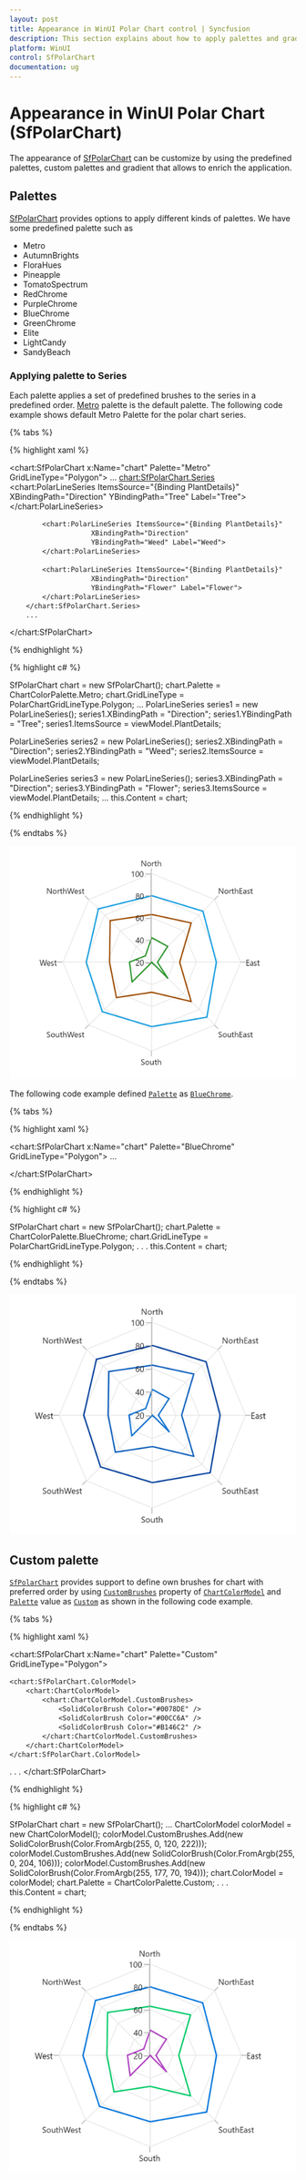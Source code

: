 ```yaml
---
layout: post
title: Appearance in WinUI Polar Chart control | Syncfusion
description: This section explains about how to apply palettes and gradient in the Syncfusion WinUI Funnel Chart (SfPolarChart) control
platform: WinUI
control: SfPolarChart
documentation: ug
---
```


# Appearance in WinUI Polar Chart (SfPolarChart)

The appearance of [SfPolarChart]() can be customize by using the predefined palettes, custom palettes and gradient that allows to enrich the application.

## Palettes

[SfPolarChart]() provides options to apply different kinds of palettes. We have some predefined palette such as

* Metro
* AutumnBrights
* FloraHues
* Pineapple
* TomatoSpectrum
* RedChrome
* PurpleChrome
* BlueChrome
* GreenChrome
* Elite
* LightCandy
* SandyBeach

### Applying palette to Series

Each palette applies a set of predefined brushes to the series in a predefined order. [Metro]() palette is the default palette. The following code example shows default Metro Palette for the polar chart series.

{% tabs %}

{% highlight xaml %}

<chart:SfPolarChart x:Name="chart"
                    Palette="Metro"
                    GridLineType="Polygon">
        ...
        <chart:SfPolarChart.Series>
            <chart:PolarLineSeries ItemsSource="{Binding PlantDetails}" 
                        XBindingPath="Direction"
                        YBindingPath="Tree" Label="Tree">
            </chart:PolarLineSeries>

            <chart:PolarLineSeries ItemsSource="{Binding PlantDetails}" 
                        XBindingPath="Direction"
                        YBindingPath="Weed" Label="Weed">
            </chart:PolarLineSeries>

            <chart:PolarLineSeries ItemsSource="{Binding PlantDetails}" 
                        XBindingPath="Direction"
                        YBindingPath="Flower" Label="Flower">
            </chart:PolarLineSeries>
        </chart:SfPolarChart.Series>
        ...
</chart:SfPolarChart>

{% endhighlight %}

{% highlight c# %}

SfPolarChart chart = new SfPolarChart();
chart.Palette = ChartColorPalette.Metro;
chart.GridLineType = PolarChartGridLineType.Polygon;
...
PolarLineSeries series1 = new PolarLineSeries();
series1.XBindingPath = "Direction";
series1.YBindingPath = "Tree";
series1.ItemsSource = viewModel.PlantDetails;

PolarLineSeries series2 = new PolarLineSeries();
series2.XBindingPath = "Direction";
series2.YBindingPath = "Weed";
series2.ItemsSource = viewModel.PlantDetails;

PolarLineSeries series3 = new PolarLineSeries();
series3.XBindingPath = "Direction";
series3.YBindingPath = "Flower";
series3.ItemsSource = viewModel.PlantDetails;
...
this.Content = chart;

{% endhighlight %}

{% endtabs %}

![Predefined palette in WinUI Polar Chart](Appearance_images/WinUI_PolarChart_default_metro_palette.png)

The following code example defined [`Palette`]() as [`BlueChrome`]().

{% tabs %}

{% highlight xaml %}

<chart:SfPolarChart x:Name="chart" 
                Palette="BlueChrome"
                GridLineType="Polygon">
                ...

</chart:SfPolarChart>

{% endhighlight %}

{% highlight c# %}

SfPolarChart chart = new SfPolarChart();
chart.Palette = ChartColorPalette.BlueChrome;
chart.GridLineType = PolarChartGridLineType.Polygon;
. . .
this.Content = chart;

{% endhighlight %}

{% endtabs %}

![Palette support in WinUI Polar Chart](Appearance_images/WinUI_PolarChart_BlueChrome.png)

## Custom palette

[`SfPolarChart`]() provides support to define own brushes for chart with preferred order by using [`CustomBrushes`]() property of [`ChartColorModel`]() and [`Palette`]() value as [`Custom`]() as shown in the following code example.

{% tabs %}

{% highlight xaml %}

<chart:SfPolarChart x:Name="chart" 
                Palette="Custom"
                GridLineType="Polygon">

    <chart:SfPolarChart.ColorModel>
        <chart:ChartColorModel>
            <chart:ChartColorModel.CustomBrushes>
                <SolidColorBrush Color="#0078DE" />
                <SolidColorBrush Color="#00CC6A" />
                <SolidColorBrush Color="#B146C2" />
            </chart:ChartColorModel.CustomBrushes>
        </chart:ChartColorModel>
    </chart:SfPolarChart.ColorModel>
. . .
</chart:SfPolarChart>

{% endhighlight %}

{% highlight c# %}

SfPolarChart chart = new SfPolarChart();
...
ChartColorModel colorModel = new ChartColorModel();
colorModel.CustomBrushes.Add(new SolidColorBrush(Color.FromArgb(255, 0, 120, 222)));
colorModel.CustomBrushes.Add(new SolidColorBrush(Color.FromArgb(255, 0, 204, 106)));
colorModel.CustomBrushes.Add(new SolidColorBrush(Color.FromArgb(255, 177, 70, 194)));
chart.ColorModel = colorModel;
chart.Palette = ChartColorPalette.Custom;
. . .            
this.Content = chart;

{% endhighlight %}

{% endtabs %}

![Custom palette in WinUI polar Chart](Appearance_images/WinUI_PolarChart_CustomPalette.png)

